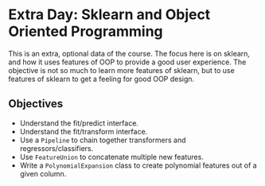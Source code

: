 Extra Day: Sklearn and Object Oriented Programming
==================================================

This is an extra, optional data of the course.  The focus here is on sklearn, and how it uses features of OOP to provide a good user experience.  The objective is not so much to learn more features of sklearn, but to use features of sklearn to get a feeling for good OOP design.

Objectives
----------

  - Understand the fit/predict interface.
  - Understand the fit/transform interface.
  - Use a `Pipeline` to chain together transformers and regressors/classifiers.
  - Use `FeatureUnion` to concatenate multiple new features.
  - Write a `PolynomialExpansion` class to create polynomial features out of a given column.
